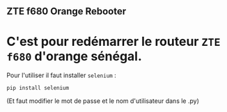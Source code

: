 ZTE f680 Orange Rebooter
---
# C'est pour redémarrer le routeur ``ZTE f680`` d'orange sénégal.

Pour l'utiliser il faut installer ``selenium`` :
```
pip install selenium
```

(Et faut modifier le mot de passe et le nom d'utilisateur dans le .py)

